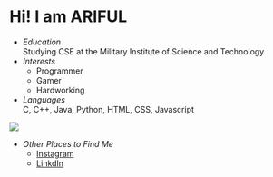 # Hi! I am ARIFUL
- *Education* </br> Studying CSE at the Military Institute of Science and Technology
- *Interests*
  - Programmer
  - Gamer
  - Hardworking
- *Languages*</br>
   C, C++, Java, Python, HTML, CSS, Javascript

![](https://github-readme-stats.vercel.app/api?username=arifulmist&theme=cobalt&hide_border=false&include_all_commits=true&count_private=true)<br/>

- *Other Places to Find Me*
  - [Instagram](https://www.instagram.com/mdariful4901/)
  - [LinkdIn](https://www.linkedin.com/in/md-ariful-islam-b6b899270/)
